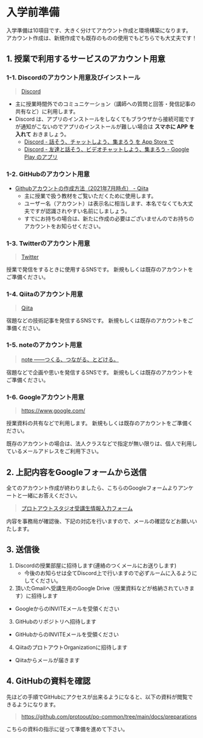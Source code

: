 # 入学前準備

入学準備は10項目です、大きく分けてアカウント作成と環境構築になります。<br>
アカウント作成は、新規作成でも既存のものの使用でもどちらでも大丈夫です！

## 1. 授業で利用するサービスのアカウント用意

### 1-1. Discordのアカウント用意及びインストール

>  [Discord](https://discord.com/)

- 主に授業時間外でのコミュニケーション（講師への質問と回答・発信記事の共有など）に利用します。
- Discord は、アプリのインストールをしなくてもブラウザから接続可能ですが通知がこないのでアプリのインストールが難しい場合は **スマホに APP を入れて** おきましょう。
  - [Discord \- 話そう、チャットしよう、集まろう を App Store で](https://apps.apple.com/jp/app/discord/id985746746?ign-mpt=uo%3D4)
  - [Discord \- 友達と話そう、ビデオチャットしよう、集まろう \- Google Play のアプリ](https://play.google.com/store/apps/details?id=com.discord)

### 1-2. GitHubのアカウント用意

- [Githubアカウントの作成方法（2021年7月時点） \- Qiita](https://qiita.com/banboo/items/37b5cbee7dd86a9991ee)
  - 主に授業で扱う教材をご覧いただくために使用します。
  - ユーザー名（アカウント）は表示名に相当します、本名でなくても大丈夫ですが認識されやすい名前にしましょう。
  - すでにお持ちの場合は、新たに作成の必要はございませんのでお持ちのアカウントをお知らせください。
  
### 1-3. Twitterのアカウント用意

> [Twitter](https://twitter.com/home?lang=ja)

授業で発信をするときに使用するSNSです。
新規もしくは既存のアカウントをご準備ください。

### 1-4. Qiitaのアカウント用意

> [Qiita](https://qiita.com/)

宿題などの技術記事を発信するSNSです。
新規もしくは既存のアカウントをご準備ください。

### 1-5. noteのアカウント用意

> [note ――つくる、つながる、とどける。](https://note.com/)

宿題などで企画や思いを発信するSNSです。
新規もしくは既存のアカウントをご準備ください。

### 1-6. Googleアカウント用意

> https://www.google.com/

授業資料の共有などで利用します。
新規もしくは既存のアカウントをご準備ください。

既存のアカウントの場合は、法人クラスなどで指定が無い限りは、個人で利用しているメールアドレスをご利用下さい。

## 2. 上記内容をGoogleフォームから送信

全てのアカウント作成が終わりましたら、こちらのGoogleフォームよりアンケートと一緒にお答えください。

> [プロトアウトスタジオ受講生情報入力フォーム](https://forms.gle/jne6RLiyNkGmwmmG6)

内容を事務局が確認後、下記の対応を行いますので、メールの確認などお願いいたします。

## 3. 送信後

1. Discordの授業部屋に招待します(連絡のつくメールにお送りします)
	- 今後のお知らせは全てDiscord上で行いますので必ずルームに入るようにしてください。
2. 頂いたGmailへ受講生用のGoogle Drive（授業資料などが格納されていきます）に招待します
  - GoogleからのINVITEメールを受領ください
3. GitHubのリポジトリへ招待します
  - GitHubからのINVITEメールを受領ください
4.  QiitaのプロトアウトOrganizationに招待します
  - Qiitaからメールが届きます

## 4. GitHubの資料を確認

先ほどの手順でGitHubにアクセスが出来るようになると、以下の資料が閲覧できるようになります。 

> https://github.com/protoout/po-common/tree/main/docs/preparations

こちらの資料の指示に従って準備を進めて下さい。